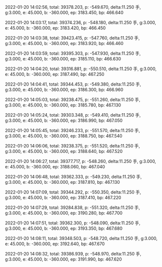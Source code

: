 2022-01-20 14:02:56, total: 39378.203, p: -549.670, delta:11.250 手, g:3.000, e: 45.000, b: -360.000, ep: 3183.450, bp: 466.640

2022-01-20 14:03:17, total: 39374.236, p: -548.180, delta:11.250 手, g:3.000, e: 45.000, b: -360.000, ep: 3183.420, bp: 466.450

2022-01-20 14:03:38, total: 39423.415, p: -547.760, delta:11.250 手, g:3.000, e: 45.000, b: -360.000, ep: 3183.920, bp: 466.460

2022-01-20 14:03:59, total: 39395.303, p: -547.930, delta:11.250 手, g:3.000, e: 45.000, b: -360.000, ep: 3185.110, bp: 466.630

2022-01-20 14:04:20, total: 39316.881, p: -550.510, delta:11.250 手, g:3.000, e: 45.000, b: -360.000, ep: 3187.490, bp: 467.250

2022-01-20 14:04:41, total: 39344.453, p: -549.380, delta:11.250 手, g:3.000, e: 45.000, b: -360.000, ep: 3186.300, bp: 466.960

2022-01-20 14:05:03, total: 39238.475, p: -551.260, delta:11.250 手, g:3.000, e: 45.000, b: -360.000, ep: 3185.780, bp: 467.130

2022-01-20 14:05:24, total: 39303.348, p: -549.410, delta:11.250 手, g:3.000, e: 45.000, b: -360.000, ep: 3186.990, bp: 467.050

2022-01-20 14:05:45, total: 39246.233, p: -551.570, delta:11.250 手, g:3.000, e: 45.000, b: -360.000, ep: 3188.750, bp: 467.540

2022-01-20 14:06:06, total: 39238.375, p: -551.520, delta:11.250 手, g:3.000, e: 45.000, b: -360.000, ep: 3188.640, bp: 467.520

2022-01-20 14:06:27, total: 39377.717, p: -548.260, delta:11.250 手, g:3.000, e: 45.000, b: -360.000, ep: 3188.060, bp: 467.040

2022-01-20 14:06:48, total: 39362.333, p: -549.230, delta:11.250 手, g:3.000, e: 45.000, b: -360.000, ep: 3187.810, bp: 467.130

2022-01-20 14:07:09, total: 39344.292, p: -550.350, delta:11.250 手, g:3.000, e: 45.000, b: -360.000, ep: 3187.410, bp: 467.220

2022-01-20 14:07:29, total: 39284.838, p: -551.320, delta:11.250 手, g:3.000, e: 45.000, b: -360.000, ep: 3190.280, bp: 467.700

2022-01-20 14:07:51, total: 39362.300, p: -548.090, delta:11.250 手, g:3.000, e: 45.000, b: -360.000, ep: 3193.350, bp: 467.680

2022-01-20 14:08:11, total: 39348.503, p: -548.720, delta:11.250 手, g:3.000, e: 45.000, b: -360.000, ep: 3192.640, bp: 467.670

2022-01-20 14:08:32, total: 39386.939, p: -548.970, delta:11.250 手, g:3.000, e: 45.000, b: -360.000, ep: 3191.990, bp: 467.620